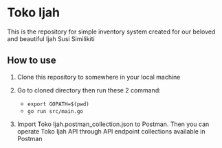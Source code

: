# Toko Ijah

This is the repository for simple inventory system created for our beloved and beautiful Ijah Susi Similikiti

## How to use

1. Clone this repository to somewhere in your local machine

2. Go to cloned directory then run these 2 command:
    * `export GOPATH=$(pwd)`
    * `go run src/main.go`

3. Import Toko Ijah.postman_collection.json to Postman. Then you can operate Toko Ijah API through API endpoint collections available in Postman
